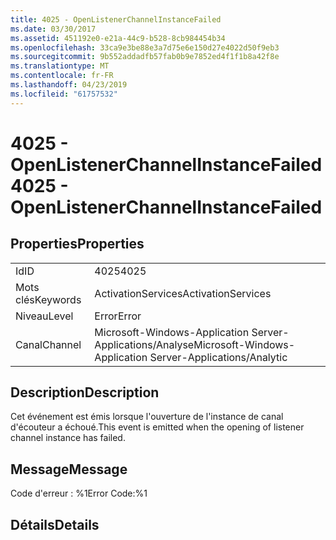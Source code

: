 ```yaml
---
title: 4025 - OpenListenerChannelInstanceFailed
ms.date: 03/30/2017
ms.assetid: 451192e0-e21a-44c9-b528-8cb984454b34
ms.openlocfilehash: 33ca9e3be88e3a7d75e6e150d27e4022d50f9eb3
ms.sourcegitcommit: 9b552addadfb57fab0b9e7852ed4f1f1b8a42f8e
ms.translationtype: MT
ms.contentlocale: fr-FR
ms.lasthandoff: 04/23/2019
ms.locfileid: "61757532"
---
```

# <a name="4025---openlistenerchannelinstancefailed"></a><span data-ttu-id="e2a83-102">4025 - OpenListenerChannelInstanceFailed</span><span class="sxs-lookup"><span data-stu-id="e2a83-102">4025 - OpenListenerChannelInstanceFailed</span></span>
## <a name="properties"></a><span data-ttu-id="e2a83-103">Properties</span><span class="sxs-lookup"><span data-stu-id="e2a83-103">Properties</span></span>  
  
|||  
|-|-|  
|<span data-ttu-id="e2a83-104">Id</span><span class="sxs-lookup"><span data-stu-id="e2a83-104">ID</span></span>|<span data-ttu-id="e2a83-105">4025</span><span class="sxs-lookup"><span data-stu-id="e2a83-105">4025</span></span>|  
|<span data-ttu-id="e2a83-106">Mots clés</span><span class="sxs-lookup"><span data-stu-id="e2a83-106">Keywords</span></span>|<span data-ttu-id="e2a83-107">ActivationServices</span><span class="sxs-lookup"><span data-stu-id="e2a83-107">ActivationServices</span></span>|  
|<span data-ttu-id="e2a83-108">Niveau</span><span class="sxs-lookup"><span data-stu-id="e2a83-108">Level</span></span>|<span data-ttu-id="e2a83-109">Error</span><span class="sxs-lookup"><span data-stu-id="e2a83-109">Error</span></span>|  
|<span data-ttu-id="e2a83-110">Canal</span><span class="sxs-lookup"><span data-stu-id="e2a83-110">Channel</span></span>|<span data-ttu-id="e2a83-111">Microsoft-Windows-Application Server-Applications/Analyse</span><span class="sxs-lookup"><span data-stu-id="e2a83-111">Microsoft-Windows-Application Server-Applications/Analytic</span></span>|  
  
## <a name="description"></a><span data-ttu-id="e2a83-112">Description</span><span class="sxs-lookup"><span data-stu-id="e2a83-112">Description</span></span>  
 <span data-ttu-id="e2a83-113">Cet événement est émis lorsque l'ouverture de l'instance de canal d'écouteur a échoué.</span><span class="sxs-lookup"><span data-stu-id="e2a83-113">This event is emitted when the opening of listener channel instance has failed.</span></span>  
  
## <a name="message"></a><span data-ttu-id="e2a83-114">Message</span><span class="sxs-lookup"><span data-stu-id="e2a83-114">Message</span></span>  
 <span data-ttu-id="e2a83-115">Code d'erreur : %1</span><span class="sxs-lookup"><span data-stu-id="e2a83-115">Error Code:%1</span></span>  
  
## <a name="details"></a><span data-ttu-id="e2a83-116">Détails</span><span class="sxs-lookup"><span data-stu-id="e2a83-116">Details</span></span>
